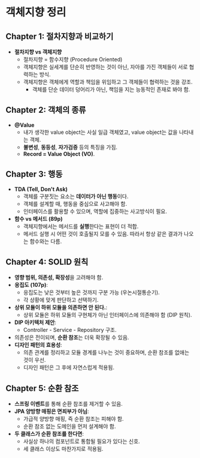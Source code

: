 # 객체지향 정리

## Chapter 1: 절차지향과 비교하기
- **절차지향 vs 객체지향**
    - 절차지향 = 함수지향 (Procedure Oriented)
    - 객체지향은 실세계를 단순히 반영하는 것이 아닌, 자아를 가진 객체들이 서로 협력하는 방식.
    - 객체지향은 객체에게 역할과 책임을 위임하고 그 객체들이 협력하는 것을 강조.
        - 객체를 단순 데이터 덩어리가 아닌, 책임을 지는 능동적인 존재로 봐야 함.

## Chapter 2: 객체의 종류
- **@Value**
    - 내가 생각한 value object는 사실 일급 객체였고, value object는 값을 나타내는 객체.
    - **불변성**, **동등성**, **자가검증** 등의 특징을 가짐.
    - **Record = Value Object (VO)**.

## Chapter 3: 행동
- **TDA (Tell, Don't Ask)**
    - 객체를 구분짓는 요소는 **데이터가 아닌 행동**이다.
    - 객체를 설계할 때, 행동을 중심으로 사고해야 함.
    - 인터페이스를 활용할 수 있으며, 역할에 집중하는 사고방식이 필요.
- **함수 vs 메서드 (89p)**
    - 객체지향에서는 메서드를 **실행**한다는 표현이 더 적합.
    - 메서드 실행 시 어떤 것이 호출될지 모를 수 있음. 따라서 항상 같은 결과가 나오는 함수와는 다름.

## Chapter 4: SOLID 원칙
- **영향 범위, 의존성, 확장성**을 고려해야 함.
- **응집도 (107p)**:
    - 응집도는 낮은 것부터 높은 것까지 구분 가능 (우논시절통순기).
    - 각 상황에 맞게 판단하고 선택하기.
- **상위 모듈이 하위 모듈을 의존하면 안 된다.**:
    - 상위 모듈은 하위 모듈의 구현체가 아닌 인터페이스에 의존해야 함 (DIP 원칙).
- **DIP 아키텍처 제안**:
    - Controller - Service - Repository 구조.
- 의존성은 전이되며, **순환 참조**는 더욱 확장될 수 있음.
- **디자인 패턴의 효용성**:
    - 의존 관계를 정리하고 모듈 경계를 나누는 것이 중요하며, 순환 참조를 없애는 것이 우선.
    - 디자인 패턴은 그 후에 자연스럽게 적용됨.

## Chapter 5: 순환 참조
- **스프링 이벤트**를 통해 순환 참조를 제거할 수 있음.
- **JPA 양방향 매핑은 면죄부가 아님**:
    - 가급적 양방향 매핑, 즉 순환 참조는 피해야 함.
    - 순환 참조 없는 도메인을 먼저 설계해야 함.
- **두 클래스가 순환 참조를 한다면**:
    - 사실상 하나의 컴포넌트로 통합될 필요가 있다는 신호.
    - 세 클래스 이상도 마찬가지로 적용됨.

